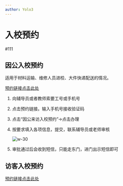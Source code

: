 ```yaml
---
author: Yolo3
---
```


# 入校预约

#111

## 因公入校预约

适用于材料运输、维修人员进校、大件快递配送的情况。

[预约链接点击此处](http://background.cumt.edu.cn/txm/)

1. 向辅导员或者教师索要工号或手机号

2. 点击预约链接。输入手机号接收验证码

3. 点击“因公来访入校预约”→点击办理

4. 按要求填入各项信息，提交，联系辅导员或老师审核

   ![w-30](https://s2.loli.net/2024/09/09/y7IMrpXWgOvKPYc.png)

5. 审批通过后会收到短信，只能走东门，进门出示短信即可

## 访客入校预约

[预约链接点击此处](http://background.cumt.edu.cn/txm_bxrx/)
